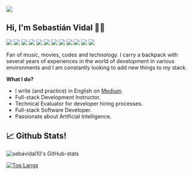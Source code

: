 ![](https://komarev.com/ghpvc/?username=sebavidal10&style=flat&color=blue)

## Hi, I'm Sebastián Vidal 🤘🏻
![](https://img.shields.io/badge/Html-informational?style=flat&logo=html5&logoColor=white&color=f57f17)
![](https://img.shields.io/badge/Css-informational?style=flat&logo=css3&logoColor=white&color=ff0000)
![](https://img.shields.io/badge/Ruby-informational?style=flat&logo=ruby&logoColor=white&color=CC342D)
![](https://img.shields.io/badge/RoR-informational?style=flat&logo=ruby-on-rails&logoColor=white&color=CC342D)
![](https://img.shields.io/badge/Php-informational?style=flat&logo=php&logoColor=white&color=8892BF)
![](https://img.shields.io/badge/Laravel-informational?style=flat&logo=laravel&logoColor=white&color=8892BF)
![](https://img.shields.io/badge/Js-informational?style=flat&logo=javascript&logoColor=white&color=51D04D)
![](https://img.shields.io/badge/Node-informational?style=flat&logo=node.js&logoColor=white&color=51D04D)
![](https://img.shields.io/badge/React-informational?style=flat&logo=react&logoColor=white&color=51D04D)
![](https://img.shields.io/badge/Angular-informational?style=flat&logo=angular&logoColor=white&color=51D04D)
![](https://img.shields.io/badge/Docker-informational?style=flat&logo=docker&logoColor=white&color=1158c7)
![](https://img.shields.io/badge/Git-informational?style=flat&logo=git&logoColor=white&color=8E24AA)

Fan of music, movies, codes and technology. I carry a backpack with several years of experiences in the world of development in various environments and I am constantly looking to add new things to my stack. 

**What I do?**
- I write (and practice) in English on [Medium](https://sebacode.medium.com).
- Full-stack Development Instructor.
- Technical Evaluator for developer hiring processes.
- Full-stack Software Developer.
- Passionate about Artificial Intelligence.

## 📈 Github Stats!

![sebavidal10's GitHub-stats](https://github-readme-stats.vercel.app/api?username=sebavidal10&show_icons=true&theme=radical&count_private=true&show_icons=true)

[![Top Langs](https://github-readme-stats.vercel.app/api/top-langs/?username=sebavidal10&langs_count=5&theme=radical)](https://github.com/sebavidal10/github-readme-stats)
